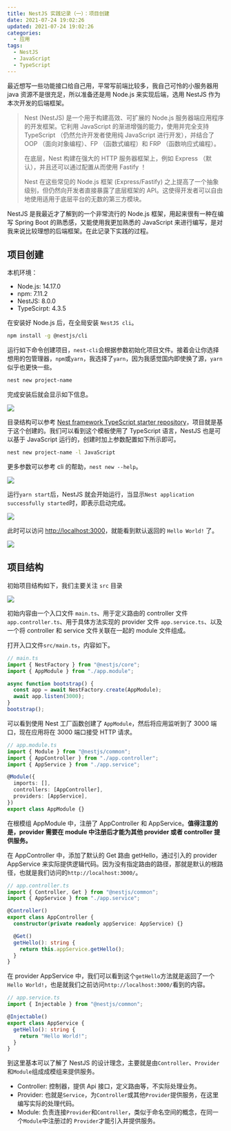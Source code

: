 ```yaml
---
title: NestJS 实践记录（一）：项目创建
date: 2021-07-24 19:02:26
updated: 2021-07-24 19:02:26
categories:
  - 应用
tags:
  - NestJS
  - JavaScript
  - TypeScript
---
```


最近想写一些功能接口给自己用，平常写前端比较多，我自己可怜的小服务器用 java 资源不是很充足，所以准备还是用 Node.js 来实现后端，选用 NestJS 作为本次开发的后端框架。

<!--more-->

> Nest (NestJS) 是一个用于构建高效、可扩展的 Node.js 服务器端应用程序的开发框架。它利用 JavaScript 的渐进增强的能力，使用并完全支持 TypeScript （仍然允许开发者使用纯 JavaScript 进行开发），并结合了 OOP （面向对象编程）、FP （函数式编程）和 FRP （函数响应式编程）。
>
> 在底层，Nest 构建在强大的 HTTP 服务器框架上，例如 Express （默认），并且还可以通过配置从而使用 Fastify ！
>
> Nest 在这些常见的 Node.js 框架 (Express/Fastify) 之上提高了一个抽象级别，但仍然向开发者直接暴露了底层框架的 API。这使得开发者可以自由地使用适用于底层平台的无数的第三方模块。

NestJS 是我最近才了解到的一个非常流行的 Node.js 框架，用起来很有一种在编写 Spring Boot 的熟悉感，又能使用我更加熟悉的 JavaScript 来进行编写，是对我来说比较理想的后端框架。在此记录下实践的过程。

## 项目创建

本机环境：

- Node.js: 14.17.0
- npm: 7.11.2
- NestJS: 8.0.0
- TypeScirpt: 4.3.5

在安装好 Node.js 后，在全局安装 `NestJS cli`。

```bash
npm install -g @nestjs/cli
```

运行如下命令创建项目，`nest-cli`会根据参数初始化项目文件。接着会让你选择想用的包管理器，`npm`或`yarn`，我选择了`yarn`，因为我感觉国内即使换了源，`yarn` 似乎也更快一些。

```bash
nest new project-name
```

完成安装后就会显示如下信息。

![](https://img.iszy.xyz/20210724195818.png)

目录结构可以参考 [Nest framework TypeScript starter repository](https://github.com/nestjs/typescript-starter)，项目就是基于这个创建的。我们可以看到这个模板使用了 TypeScript 语言，NestJS 也是可以基于 JavaScript 运行的，创建时加上参数配置如下所示即可。

```bash
nest new project-name -l JavaScript
```

更多参数可以参考 cli 的帮助，`nest new --help`。

![](https://img.iszy.xyz/20210724201411.png)

运行`yarn start`后，NestJS 就会开始运行，当显示`Nest application successfully started`时，即表示启动完成。

![](https://img.iszy.xyz/20210724201050.png)

此时可以访问 [http://localhost:3000](http://localhost:3000)，就能看到默认返回的 `Hello World!` 了。

![](https://img.iszy.xyz/20210724201226.png)

## 项目结构

初始项目结构如下，我们主要关注 `src` 目录

![](https://img.iszy.xyz/20210725123352.png)

初始内容由一个入口文件 `main.ts`、用于定义路由的 controller 文件`app.controller.ts`、用于具体方法实现的 provider 文件 `app.service.ts`、以及一个将 controller 和 service 文件关联在一起的 module 文件组成。

打开入口文件`src/main.ts`，内容如下。

```ts
// main.ts
import { NestFactory } from "@nestjs/core";
import { AppModule } from "./app.module";

async function bootstrap() {
  const app = await NestFactory.create(AppModule);
  await app.listen(3000);
}
bootstrap();
```

可以看到使用 Nest 工厂函数创建了 `AppModule`，然后将应用监听到了 3000 端口，现在应用将在 3000 端口接受 HTTP 请求。

```ts
// app.module.ts
import { Module } from "@nestjs/common";
import { AppController } from "./app.controller";
import { AppService } from "./app.service";

@Module({
  imports: [],
  controllers: [AppController],
  providers: [AppService],
})
export class AppModule {}
```

在根模组 AppModule 中，注册了 AppController 和 AppService。**值得注意的是，provider 需要在 module 中注册后才能为其他 provider 或者 controller 提供服务。**

在 AppController 中，添加了默认的 Get 路由 getHello，通过引入的 provider AppService 来实际提供逻辑代码。因为没有指定路由的路径，那就是默认的根路径，也就是我们访问的`http://localhost:3000/`。

```ts
// app.controller.ts
import { Controller, Get } from "@nestjs/common";
import { AppService } from "./app.service";

@Controller()
export class AppController {
  constructor(private readonly appService: AppService) {}

  @Get()
  getHello(): string {
    return this.appService.getHello();
  }
}
```

在 provider AppService 中，我们可以看到这个`getHello`方法就是返回了一个`Hello World!`，也是就我们之前访问`http://localhost:3000/`看到的内容。

```ts
// app.service.ts
import { Injectable } from "@nestjs/common";

@Injectable()
export class AppService {
  getHello(): string {
    return "Hello World!";
  }
}
```

到这里基本可以了解了 NestJS 的设计理念，主要就是由`Controller`、`Provider`和`Module`组成成模组来提供服务。

- Controller: 控制器，提供 Api 接口，定义路由等，不实际处理业务。
- Provider: 也就是`Service`，为`Controller`或其他`Provider`提供服务，在这里编写实际的处理代码。
- Module: 负责连接`Provider`和`Controller`，类似于命名空间的概念，在同一个`Module`中注册过的 `Provider`才能引入并提供服务。
